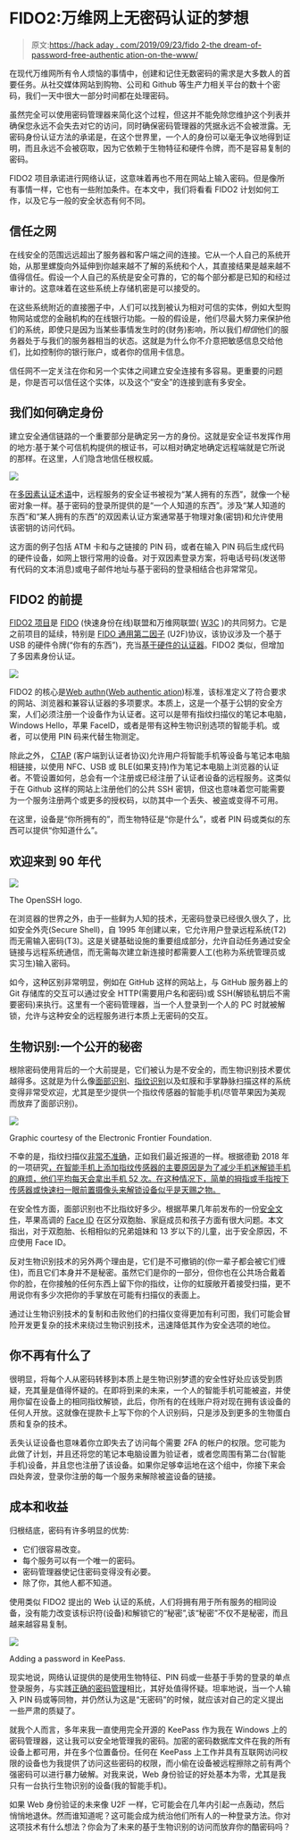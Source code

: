 # FIDO2:万维网上无密码认证的梦想

> 原文:[https://hack aday . com/2019/09/23/fido 2-the dream-of-password-free-authentic ation-on-the-www/](https://hackaday.com/2019/09/23/fido2-the-dream-of-password-free-authentication-on-the-www/)

在现代万维网所有令人烦恼的事情中，创建和记住无数密码的需求是大多数人的首要任务。从社交媒体网站到购物、公司和 Github 等生产力相关平台的数十个密码，我们一天中很大一部分时间都在处理密码。

虽然完全可以使用密码管理器来简化这个过程，但这并不能免除您维护这个列表并确保您永远不会失去对它的访问，同时确保密码管理器的凭据永远不会被泄露。无密码身份认证方法的承诺是，在这个世界里，一个人的身份可以毫无争议地得到证明，而且永远不会被窃取，因为它依赖于生物特征和硬件令牌，而不是容易复制的密码。

FIDO2 项目承诺进行网络认证，这意味着再也不用在网站上输入密码。但是像所有事情一样，它也有一些附加条件。在本文中，我们将看看 FIDO2 计划如何工作，以及它与一般的安全状态有何不同。

## 信任之网

在线安全的范围远远超出了服务器和客户端之间的连接。它从一个人自己的系统开始，从那里螺旋向外延伸到你越来越不了解的系统和个人，其直接结果是越来越不值得信任。假设一个人自己的系统是安全可靠的，它的每个部分都是已知的和经过审计的。这意味着在这些系统上存储机密是可以接受的。

在这些系统附近的直接圈子中，人们可以找到被认为相对可信的实体，例如大型购物网站或您的金融机构的在线银行功能。一般的假设是，他们尽最大努力来保护他们的系统，即使只是因为当某些事情发生时的(财务)影响，所以我们*相信*他们的服务器处于与我们的服务器相当的状态。这就是为什么你不介意把敏感信息交给他们，比如控制你的银行账户，或者你的信用卡信息。

信任网不一定关注在你和另一个实体之间建立安全连接有多容易。更重要的问题是，你是否可以信任这个实体，以及这个“安全”的连接到底有多安全。

## 我们如何确定身份

建立安全通信链路的一个重要部分是确定另一方的身份。这就是安全证书发挥作用的地方:基于某个可信机构提供的根证书，可以相对确定地确定远程端就是它所说的那样。在这里，人们隐含地信任根权威。

![](../Images/a8943e36a96c43c0788b454abe6dc1c9.png)

在[多因素认证术语](https://en.wikipedia.org/wiki/Multi-factor_authentication)中，远程服务的安全证书被视为“某人拥有的东西”，就像一个秘密对象一样。基于密码的登录所提供的是“一个人知道的东西”。涉及“某人知道的东西”和“某人拥有的东西”的双因素认证方案通常基于物理对象(密钥)和允许使用该密钥的访问代码。

这方面的例子包括 ATM 卡和与之链接的 PIN 码，或者在输入 PIN 码后生成代码的硬件设备，如网上银行常用的设备。对于双因素登录方案，将电话号码(发送带有代码的文本消息)或电子邮件地址与基于密码的登录相结合也非常常见。

## FIDO2 的前提

[FIDO2 项目](https://fidoalliance.org/fido2/)是 [FIDO](https://fidoalliance.org/) (快速身份在线)联盟和万维网联盟( [W3C](https://www.w3.org/) )的共同努力。它是之前项目的延续，特别是 [FIDO 通用第二因子](https://en.wikipedia.org/wiki/Universal_2nd_Factor) (U2F)协议，该协议涉及一个基于 USB 的硬件令牌(“你有的东西”)，充当[基于硬件的认证器](https://en.wikipedia.org/wiki/Authenticator)。FIDO2 类似，但增加了多因素身份认证。

![](../Images/161435037bbddb2662a6344387795f42.png)

FIDO2 的核心是[Web authn](https://en.wikipedia.org/wiki/WebAuthn)([Web authentic ation](https://www.w3.org/TR/webauthn-1/))标准，该标准定义了符合要求的网站、浏览器和兼容认证器的多项要求。本质上，这是一个基于公钥的安全方案，人们必须注册一个设备作为认证者。这可以是带有指纹扫描仪的笔记本电脑，Windows Hello，苹果 FaceID，或者是带有这种生物识别选项的智能手机。或者，可以使用 PIN 码来代替生物测定。

除此之外， [CTAP](https://en.wikipedia.org/wiki/Client_to_Authenticator_Protocol) (客户端到认证者协议)允许用户将智能手机等设备与笔记本电脑相链接，以使用 NFC、USB 或 BLE(如果支持)作为笔记本电脑上浏览器的认证者。不管设置如何，总会有一个注册或已经注册了认证者设备的远程服务。这类似于在 Github 这样的网站上注册他们的公共 SSH 密钥，但这也意味着您可能需要为一个服务注册两个或更多的授权码，以防其中一个丢失、被盗或变得不可用。

在这里，设备是“你所拥有的”，而生物特征是“你是什么”，或者 PIN 码或类似的东西可以提供“你知道什么”。

## 欢迎来到 90 年代

![](../Images/89bc39eb8d315ce80f51f5c9978d134f.png)

The OpenSSH logo.

在浏览器的世界之外，由于一些鲜为人知的技术，无密码登录已经很久很久了，比如安全外壳(Secure Shell)，自 1995 年创建以来，它允许用户登录远程系统(T2)而无需输入密码(T3)。这是关键基础设施的重要组成部分，允许自动任务通过安全链接与远程系统通信，而无需每次建立新连接时都需要人工(也称为系统管理员或实习生)输入密码。

如今，这种区别非常明显，例如在 GitHub 这样的网站上，与 GitHub 服务器上的 Git 存储库的交互可以通过安全 HTTP(需要用户名和密码)或 SSH(解锁私钥后不需要密码)来执行。这里有一个密码管理器，当一个人登录到一个人的 PC 时就被解锁，允许与这种安全的远程服务进行本质上无密码的交互。

## 生物识别:一个公开的秘密

根除密码使用背后的一个大前提是，它们被认为是不安全的，而生物识别技术要优越得多。这就是为什么像[面部识别](https://en.wikipedia.org/wiki/Facial_recognition_system)、[指纹识别](https://en.wikipedia.org/wiki/Fingerprint#Fingerprint_recognition)以及虹膜和手掌静脉扫描这样的系统变得非常受欢迎，尤其是至少提供一个指纹传感器的智能手机(尽管苹果因为美观而放弃了面部识别)。

[![](../Images/10196e53054c468eb88f91ba407439bf.png)](https://www.eff.org/issues/biometrics)

Graphic courtesy of the Electronic Frontier Foundation.

不幸的是，指纹扫描仪[非常不准确](https://nakedsecurity.sophos.com/2019/04/23/phone-fingerprint-scanner-fooled-by-chewing-gum-packet/)，正如我们最近报道的一样。根据德勤 2018 年的一项研究[，在智能手机上添加指纹传感器的主要原因是为了减少手机迷解锁手机的麻烦，他们平均每天会拿出手机 52 次。在这种情况下，简单的拇指或手指按下传感器或快速扫一眼前置摄像头来解锁设备似乎是天赐之物。](https://variety.com/2018/digital/news/smartphone-addiction-study-check-phones-52-times-daily-1203028454/)

在安全性方面，面部识别也不比指纹好多少。根据苹果几年前发布的一份[安全文件](https://9to5mac.com/2017/09/27/face-id-iphone-x-white-paper/)，苹果高调的 [Face ID](https://en.wikipedia.org/wiki/Face_ID) 在区分双胞胎、家庭成员和孩子方面有很大问题。本文指出，对于双胞胎、长相相似的兄弟姐妹和 13 岁以下的儿童，出于安全原因，不应使用 Face ID。

反对生物识别技术的另外两个理由是，它们是不可撤销的(你一辈子都会被它们缠住)，而且它们本身并不是秘密。虽然它们是你的一部分，但你也在公共场合戴着你的脸，在你接触的任何东西上留下你的指纹，让你的虹膜敞开着接受扫描，更不用说你有多少次把你的手掌放在可能有扫描仪的表面上。

通过让生物识别技术的复制和击败他们的扫描仪变得更加有利可图，我们可能会冒险开发更复杂的技术来绕过生物识别技术，迅速降低其作为安全选项的地位。

## 你不再有什么了

很明显，将每个人从密码转移到本质上是生物识别梦遗的安全性好处应该受到质疑，充其量是值得怀疑的。在即将到来的未来，一个人的智能手机可能被盗，并使用你留在设备上的相同指纹解锁，此后，你所有的在线账户将对现在拥有该设备的任何人开放。这就像在提款卡上写下你的个人识别码，只是涉及到更多的生物蛋白质和复杂的技术。

丢失认证设备也意味着你立即失去了访问每个需要 2FA 的帐户的权限。您可能为此做了计划，并且还将您的笔记本电脑设置为验证者，或者您周围有第二台(智能手机)设备，并且您也注册了该设备。如果你足够幸运地在这个组中，你接下来会四处奔波，登录你注册的每一个服务来解除被盗设备的链接。

## 成本和收益

归根结底，密码有许多明显的优势:

*   它们很容易改变。
*   每个服务可以有一个唯一的密码。
*   密码管理器使记住密码变得没有必要。
*   除了你，其他人都不知道。

使用类似 FIDO2 提出的 Web 认证的系统，人们将拥有用于所有服务的相同设备，没有能力改变该标识符(设备)和解锁它的“秘密”,该“秘密”不仅不是秘密，而且越来越容易复制。

![](../Images/78a455174951541e81fd07bb0a1b9603.png)

Adding a password in KeePass.

现实地说，网络认证提供的是使用生物特征、PIN 码或一些基于手势的登录的单点登录服务，与实践[正确的密码管理](https://www.wired.com/story/7-steps-to-password-perfection/)相比，其好处值得怀疑。坦率地说，当一个人输入 PIN 码或等同物，并仍然认为这是“无密码”的时候，就应该对自己的定义提出一些严肃的质疑了。

就我个人而言，多年来我一直使用完全开源的 KeePass 作为我在 Windows 上的密码管理器，这让我可以安全地管理我的密码。加密的密码数据库文件在我的所有设备上都可用，并在多个位置备份。任何在 KeePass 上工作并具有互联网访问权限的设备也为我提供了访问这些密码的权限，而小偷在设备被远程擦除之前有两个强密码可以进行暴力破解。对我来说，Web 身份验证的好处基本为零，尤其是我只有一台执行生物识别的设备(我的智能手机)。

如果 Web 身份验证的未来像 U2F 一样，它可能会在几年内引起一点轰动，然后悄悄地退休。然而谁知道呢？这可能会成为统治他们所有人的一种登录方法。你对这项技术有什么想法？你会为了未来的基于生物识别的访问而放弃你的酷密码吗？